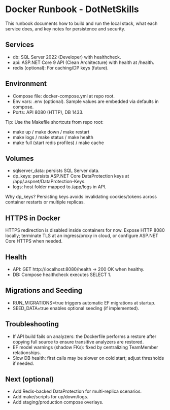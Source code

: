 # Docker Runbook - DotNetSkills

This runbook documents how to build and run the local stack, what each service does, and key notes for persistence and security.

## Services
- db: SQL Server 2022 (Developer) with healthcheck.
- api: ASP.NET Core 9 API (Clean Architecture) with health at /health.
- redis (optional): For caching/DP keys (future).

## Environment
- Compose file: docker-compose.yml at repo root.
- Env vars: .env (optional). Sample values are embedded via defaults in compose.
- Ports: API 8080 (HTTP), DB 1433.

Tip: Use the Makefile shortcuts from repo root:
- make up / make down / make restart
- make logs / make status / make health
- make full (start redis profiles) / make cache

## Volumes
- sqlserver_data: persists SQL Server data.
- dp_keys: persists ASP.NET Core DataProtection keys at /app/.aspnet/DataProtection-Keys.
- logs: host folder mapped to /app/logs in API.

Why dp_keys? Persisting keys avoids invalidating cookies/tokens across container restarts or multiple replicas.

## HTTPS in Docker
HTTPS redirection is disabled inside containers for now. Expose HTTP 8080 locally; terminate TLS at an ingress/proxy in cloud, or configure ASP.NET Core HTTPS when needed.

## Health
- API: GET http://localhost:8080/health → 200 OK when healthy.
- DB: Compose healthcheck executes SELECT 1.

## Migrations and Seeding
- RUN_MIGRATIONS=true triggers automatic EF migrations at startup.
- SEED_DATA=true enables optional seeding (if implemented).

## Troubleshooting
- If API build fails on analyzers: the Dockerfile performs a restore after copying full source to ensure transitive analyzers are restored.
- EF model warnings (shadow FKs): fixed by centralizing TeamMember relationships.
- Slow DB health: first calls may be slower on cold start; adjust thresholds if needed.

## Next (optional)
- Add Redis-backed DataProtection for multi-replica scenarios.
- Add make/scripts for up/down/logs.
- Add staging/production compose overlays.
